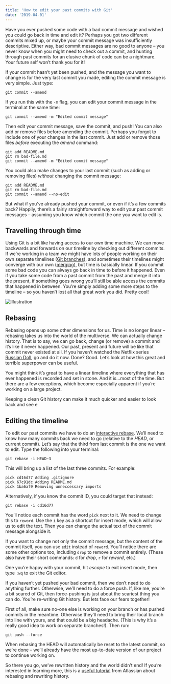 ```yaml
---
title: 'How to edit your past commits with Git'
date: '2019-04-01'
---
```


Have you ever pushed some code with a bad commit message and wished you could go back in time and edit it? Perhaps you got two different commits mixed up, or maybe your commit message was insufficiently descriptive. Either way, bad commit messages are no good to anyone – you never know when you might need to check out a commit, and hunting through past commits for an elusive chunk of code can be a nightmare. Your future self won’t thank you for it!

If your commit hasn’t yet been pushed, and the message you want to change is for the very last commit you made, editing the commit message is very simple. Just type:

```
git commit --amend
```

If you run this with the `-m` flag, you can edit your commit message in the terminal at the same time:

```
git commit --amend -m "Edited commit message"
```

Then edit your commit message, save the commit, and push! You can also add or remove files before amending the commit. Perhaps you forgot to include one of your changes in the last commit. Just add or remove those files _before_ executing the _amend_ command:

```
git add README.md
git rm bad-file.md
git commit --amend -m "Edited commit message"
```

You could also make changes to your last commit (such as adding or removing files) _without_ changing the commit message:

```
git add README.md
git rm bad-file.md
git commit --amend --no-edit
```

But what if you’ve already pushed your commit, or even if it’s a few commits back? Happily, there’s a fairly straightforward way to edit your past commit messages – assuming you know which commit the one you want to edit is.

## Travelling through time

Using Git is a bit like having access to our own time machine. We can move backwards and forwards on our timeline by checking out different commits. If we’re working in a team we might have lots of people working on their own separate timelines ([Git branches](https://git-scm.com/book/en/v2/Git-Branching-Branches-in-a-Nutshell)), and sometimes their timelines might converge with our own ([merging](https://www.atlassian.com/git/tutorials/using-branches/git-merge)), but time is basically linear. If you commit some bad code you can always go back in time to before it happened. Even if you take some code from a past commit from the past and merge it into the present, if something goes wrong you’ll still be able access the commits that happened in between. You’re simply adding some more steps to the timeline – so you haven’t lost all that great work you did. Pretty cool!

![Illustration]()

## Rebasing

Rebasing opens up some other dimensions for us. Time is no longer linear – rebasing takes us into the world of the multiverse. We can actually change history. That is to say, we can go back, change (or remove) a commit and it’s like it never happened. Our past, present and future will be like that commit never existed at all. If you haven’t watched the Netflix series [Russian Doll](https://www.netflix.com/gb/title/80211627), go and do it now. Done? Good. Let’s look at how this great and terrible superpower can be useful.

You might think it’s great to have a linear timeline where everything that has ever happened is recorded and set in stone. And it is...most of the time. But there are a few exceptions, which become especially apparent if you’re working on a large project.

Keeping a clean Git history can make it much quicker and easier to look back and see e

## Editing the timeline

To edit our past commits we have to do an [interactive rebase](https://git-scm.com/book/en/v2/Git-Tools-Rewriting-History). We’ll need to know how many commits back we need to go (relative to the _HEAD_, or current commit). Let’s say that the third from last commit is the one we want to edit. Type the following into your terminal:

```
git rebase -i HEAD~3
```

This will bring up a list of the last three commits. For example:

```
pick cd16d77 Adding .gitignore
pick 67c91dc Adding README.md
pick 1ba6af9 Removing unneccessary imports
```

Alternatively, if you know the commit ID, you could target that instead:

```
git rebase -i cd16d77
```

You’ll notice each commit has the word `pick` next to it. We need to change this to `reword`. Use the `i` key as a shortcut for insert mode, which will allow us to edit the text. Then you can change the actual text of the commit message alongside it.

If you want to change not only the commit message, but the content of the commit itself, you can use `edit` instead of `reword`. You’ll notice there are some other options too, including `drop` to remove a commit entirely. (These also have their short commands: `d` for _drop_, `r` for _reword_, etc.)

One you’re happy with your commit, hit _escape_ to exit insert mode, then type `:wq` to exit the Git editor.

If you haven’t yet pushed your bad commit, then we don’t need to do anything further. Otherwise, we’ll need to do a force push. If, like me, you’re a bit scared of Git, then force-pushing is just about the scariest thing you can do. You’re re-writing Git history. But lets face our fears together!

First of all, make sure no-one else is working on your branch or has pushed commits in the meantime. Otherwise they’ll need to bring their local branch into line with yours, and that could be a big headache. (This is why it’s a really good idea to work on separate branches!). Then run:

```
git push --force
```

When rebasing the HEAD will automatically be reset to the latest commit, so we’re done – we’ll already have the most up-to-date version of our project to continue working on.

So there you go, we’ve rewritten history and the world didn’t end! If you’re interested in learning more, this is a [useful tutorial](https://www.atlassian.com/git/tutorials/rewriting-history) from Atlassian about rebasing and rewriting history.
